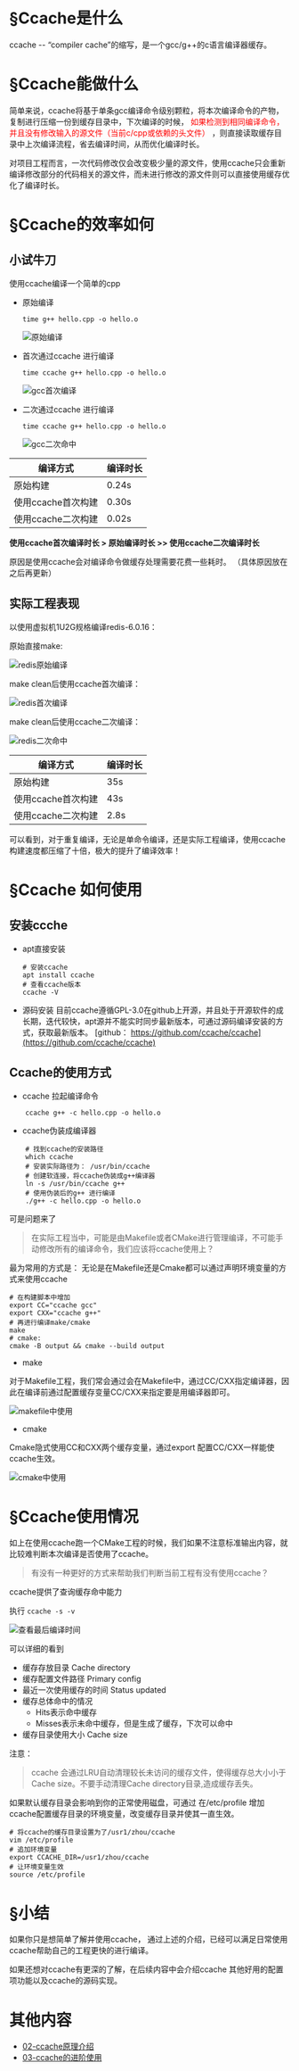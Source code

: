 # §Ccache是什么
   ccache -- “compiler cache”的缩写，是一个gcc/g++的c语言编译器缓存。
# §Ccache能做什么
   简单来说，ccache将基于单条gcc编译命令级别颗粒，将本次编译命令的产物，复制进行压缩一份到缓存目录中，下次编译的时候， <font color='red'>如果检测到相同编译命令，并且没有修改输入的源文件（当前c/cpp或依赖的头文件） </font>，则直接读取缓存目录中上次编译流程，省去编译时间，从而优化编译时长。

 对项目工程而言，一次代码修改仅会改变极少量的源文件，使用ccache只会重新编译修改部分的代码相关的源文件，而未进行修改的源文件则可以直接使用缓存优化了编译时长。
# §Ccache的效率如何
## 小试牛刀
  
使用ccache编译一个简单的cpp

- 原始编译
    ```
    time g++ hello.cpp -o hello.o
    ```
    ![原始编译](./pic/1-%E5%85%A5%E9%97%A8%E4%BD%BF%E7%94%A8/%E5%8E%9F%E5%A7%8B%E7%BC%96%E8%AF%91gcc.jpg)
- 首次通过ccache 进行编译
  
    `time ccache g++ hello.cpp -o hello.o`

    ![gcc首次编译](./pic/1-%E5%85%A5%E9%97%A8%E4%BD%BF%E7%94%A8/gcc%E5%8A%A0ccacache%E9%A6%96%E6%AC%A1%E7%BC%96%E8%AF%91.jpg)


- 二次通过ccache 进行编译
  
    `time ccache g++ hello.cpp -o hello.o`

    ![gcc二次命中](./pic/1-%E5%85%A5%E9%97%A8%E4%BD%BF%E7%94%A8/gcc%E4%BA%8C%E6%AC%A1%E5%91%BD%E4%B8%AD.jpg)

|编译方式     | 编译时长|
|-------- | -----|
|原始构建  | 0.24s|
|使用ccache首次构建  | 0.30s|
|使用ccache二次构建  | 0.02s|


**使用ccache首次编译时长 > 原始编译时长 >> 使用ccache二次编译时长**

原因是使用ccache会对编译命令做缓存处理需要花费一些耗时。
（具体原因放在之后再更新）
## 实际工程表现
以使用虚拟机1U2G规格编译redis-6.0.16：

原始直接make: 

![redis原始编译](./pic/1-%E5%85%A5%E9%97%A8%E4%BD%BF%E7%94%A8/redis%E5%8E%9F%E5%A7%8B%E7%BC%96%E8%AF%91.jpg)

make clean后使用ccache首次编译：

![redis首次编译](./pic/1-%E5%85%A5%E9%97%A8%E4%BD%BF%E7%94%A8/redis%E9%A6%96%E6%AC%A1%E7%BC%96%E8%AF%91.jpg)

make clean后使用ccache二次编译：

![redis二次命中](./pic/1-%E5%85%A5%E9%97%A8%E4%BD%BF%E7%94%A8/redis%E4%BA%8C%E6%AC%A1%E5%91%BD%E4%B8%AD.jpg)

编译方式     | 编译时长
-------- | -----
原始构建  | 35s
使用ccache首次构建  | 43s
使用ccache二次构建  | 2.8s

可以看到，对于重复编译，无论是单命令编译，还是实际工程编译，使用ccache构建速度都压缩了十倍，极大的提升了编译效率！
# §Ccache 如何使用
  ## 安装ccche
  * apt直接安装
    ```shell
    # 安装ccache
    apt install ccache
    # 查看ccache版本
    ccache -V 
    ```

  * 源码安装
  目前ccache遵循GPL-3.0在github上开源，并且处于开源软件的成长期，迭代较快，apt源并不能实时同步最新版本，可通过源码编译安装的方式，获取最新版本。
  	[github： https://github.com/ccache/ccache](https://github.com/ccache/ccache)


## Ccache的使用方式
* ccache 拉起编译命令
```shell
    ccache g++ -c hello.cpp -o hello.o
```
* ccache伪装成编译器
```shell
    # 找到ccache的安装路径
    which ccache 
    # 安装实际路径为： /usr/bin/ccache 
    # 创建软连接，将ccache伪装成g++编译器
    ln -s /usr/bin/ccache g++
    # 使用伪装后的g++ 进行编译
    ./g++ -c hello.cpp -o hello.o
```
可是问题来了
>在实际工程当中，可能是由Makefile或者CMake进行管理编译，不可能手动修改所有的编译命令，我们应该将ccache使用上？ 
 
最为常用的方式是：
无论是在Makefile还是Cmake都可以通过声明环境变量的方式来使用ccache

```shell
# 在构建脚本中增加
export CC="ccache gcc"
export CXX="ccache g++"
# 再进行编译make/cmake 
make 
# cmake: 
cmake -B output && cmake --build output
```
* make

对于Makefile工程，我们常会通过会在Makefile中，通过CC/CXX指定编译器，因此在编译前通过配置缓存变量CC/CXX来指定要是用编译器即可。

![makefile中使用](./pic/1-%E5%85%A5%E9%97%A8%E4%BD%BF%E7%94%A8/Makefile%E7%BC%96%E8%AF%91%E4%BD%9C%E4%B8%BACXX.jpg)

* cmake
  
 Cmake隐式使用CC和CXX两个缓存变量，通过export 配置CC/CXX一样能使ccache生效。

![cmake中使用](./pic/1-%E5%85%A5%E9%97%A8%E4%BD%BF%E7%94%A8/Cmake%E4%B8%AD%E4%BD%9C%E4%B8%BACXX.jpg)

# §Ccache使用情况
如上在使用ccache跑一个CMake工程的时候，我们如果不注意标准输出内容，就比较难判断本次编译是否使用了ccache。

> 有没有一种更好的方式来帮助我们判断当前工程有没有使用ccache？
 
ccache提供了查询缓存命中能力

执行 `ccache -s -v`

![查看最后编译时间](./pic/1-%E5%85%A5%E9%97%A8%E4%BD%BF%E7%94%A8/%E9%80%9A%E8%BF%87%E7%BB%9F%E8%AE%A1%E5%AE%9E%E9%99%85%E5%88%A4%E6%96%AD%E6%98%AF%E5%90%A6%E4%BD%BF%E7%94%A8ccacche.jpg)

可以详细的看到


* 缓存存放目录
Cache directory
* 缓存配置文件路径
Primary config
* 最近一次使用缓存的时间
Status updated
*  缓存总体命中的情况
 	- Hits表示命中缓存
 	- Misses表示未命中缓存，但是生成了缓存，下次可以命中
* 缓存目录使用大小
	Cache size

注意：
>ccache 会通过LRU自动清理较长未访问的缓存文件，使得缓存总大小小于Cache size。不要手动清理Cache directory目录,造成缓存丢失。


如果默认缓存目录会影响到你的正常使用磁盘，可通过 在/etc/profile 增加ccache配置缓存目录的环境变量，改变缓存目录并使其一直生效。
```shell
# 将ccache的缓存目录设置为了/usr1/zhou/ccache
vim /etc/profile
# 追加环境变量
export CCACHE_DIR=/usr1/zhou/ccache 
# 让环境变量生效
source /etc/profile
```

# §小结
如果你只是想简单了解并使用ccache， 通过上述的介绍，已经可以满足日常使用ccache帮助自己的工程更快的进行编译。

如果还想对ccache有更深的了解，在后续内容中会介绍ccache 其他好用的配置项功能以及ccache的源码实现。

# 其他内容
- [02-ccache原理介绍](./02-ccache%E5%8E%9F%E7%90%86%E4%BB%8B%E7%BB%8D.md)
- [03-ccache的进阶使用](./03-ccache%E7%9A%84%E8%BF%9B%E9%98%B6%E4%BD%BF%E7%94%A8.md)